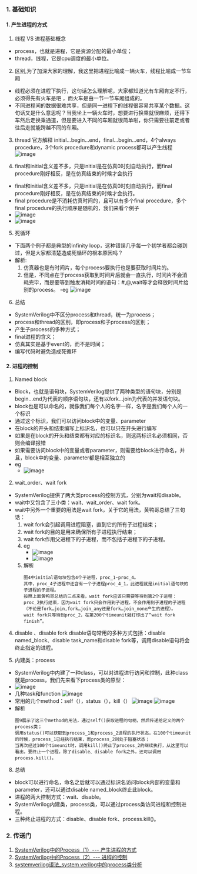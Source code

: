 ### 1. 基础知识
#### 1. 产生进程的方式
1. 线程 VS 进程基础概念
- process，也就是进程，它是资源分配的最小单位；
- thread，线程，它是cpu调度的最小单位。
2. 区别,为了加深大家的理解，我这里把进程比喻成一辆火车，线程比喻成一节车厢
- 线程必须在进程下执行，这句话怎么理解呢，大家都知道光有车厢肯定不行，必须得先有火车是吧 ，而火车是由一节一节车厢组成的。
- 不同进程间的数据很难共享，但是同一进程下的线程很容易共享某个数据。这句话又是什么意思呢？当我坐上一辆火车时，想要进行换乘就很麻烦，还得下车然后走换乘通道，但是要进入不同的车厢就很简单啦，你只需要往前走或者往后走就能跨越不同的车厢。
3. thread 官方解释
initial…begin…end，final…begin…end，4个always procedure，3个fork procedure和dynamic process都可以产生线程  
![image](https://github.com/bulaqi/IC-DV.github.io/assets/55919713/3cdb2a08-2dec-455f-ba9b-3d0733017fed)

4. final和initial含义差不多，只是initial是在仿真0时刻自动执行，而final procedure刚好相反，是在仿真结束的时候才会执行
- final和initial含义差不多，只是initial是在仿真0时刻自动执行，而final procedure刚好相反，是在仿真结束的时候才会执行。
- final procedure是不消耗仿真时间的，且可以有多个final procedure，多个final procedure的执行顺序是随机的，我们来看个例子
- ![image](https://github.com/bulaqi/IC-DV.github.io/assets/55919713/fa84574f-f708-43e6-94d5-7d8ef8baf8d5)
- ![image](https://github.com/bulaqi/IC-DV.github.io/assets/55919713/0f5ac277-3ecc-4ba5-8843-11431e27d07d)

5. 死循环
- 下面两个例子都是典型的infinity loop，这种错误几乎每一个初学者都会碰到过，但是大家都清楚造成死循环的根本原因吗？
- 解析:
  1. 仿真器也是有时间片，每个process要执行也是要获取时间片的。
  2. 但是，不同点在于process获取到时间片后就会一直执行，时间片不会消耗完毕，而是要等到触发消耗时间的语句：#,@,wait等才会释放时间片给别的process。
-eg
   ![image](https://github.com/bulaqi/IC-DV.github.io/assets/55919713/aec9f6ad-e954-4149-a2b2-b5421cae45f5)

 6.  总结
 - SystemVerilog中不区分process和thread，统一为process；
 - process和thread的区别，即process和子process的区别；
 - 产生子process的多种方式；
 - final进程的含义；
 - 仿真其实是基于event的，而不是时间；
 - 编写代码时避免造成死循环

#### 2. 进程的控制
1. Named block
- Block，也就是语句块，SystemVerilog提供了两种类型的语句块，分别是begin…end为代表的顺序语句块，还有以fork…join为代表的并发语句块。
- block也是可以命名的，就像我们每个人的名字一样，名字是我们每个人的一个标识
- 通过这个标识，我们可以访问block中的变量、parameter
- 在block的开头和结束编写上标识名，也可以只在开头进行编写
- 如果是在block的开头和结束都有对应的标识名，则这两标识名必须相同，否则会编译报错
- 如果需要访问block中的变量或者parameter，则需要给block进行命名，并且，block中的变量、parameter都是相互独立的
- eg
  - ![image](https://github.com/bulaqi/IC-DV.github.io/assets/55919713/6624e7e6-32ba-4a30-8836-312dd2438353)

2. wait_order、wait fork
- SystemVerilog提供了两大类process的控制方式，分别为wait和disable。
- wait中又包含了三小类：wait、wait_order、wait fork。
- wait中另外一个重要的用法是wait fork，关于它的用法，黄鸭哥总结了三句话：
  1. wait fork会引起调用进程阻塞，直到它的所有子进程结束；
  2. wait fork的目的是用来确保所有子进程执行结束；
  3. wait fork作用父进程下的子进程，而不包括子进程下的子进程。
  4. eg 
     - ![image](https://github.com/bulaqi/IC-DV.github.io/assets/55919713/1ec0ef83-7583-4897-8ec1-dbb0e033434d)
     - ![image](https://github.com/bulaqi/IC-DV.github.io/assets/55919713/7896b2a5-706b-48b6-af91-6b9abf8dc8af)
  6. 解析
     ~~~
     图4中initial语句块包含4个子进程，proc_1~proc_4。
     其中，proc_4子进程中还含有一个子进程proc_4_1，此进程就是initial语句块的子进程的子进程。
     按照上面黄鸭哥总结的三点来看，wait fork应该只需要等待到第2个子进程：proc_2执行结束，因为wait fork只会作用到子进程，不会作用到子进程的子进程（不论是fork…join,fork…join_any还是fork…join_none产生的进程）。
     wait fork只等待到proc_2，在第200个timeunit就打印出了“wait fork finish”。
     ~~~



4. disable 、disable fork
   disable语句常用的多种方式包括：disable named_block、disable task_name和disable fork等，调用disable语句将会终止指定的进程。
   
6. 内建类：process
- SystemVerilog中内建了一种class，可以对进程进行访问和控制，此种class就是process，我们先来看下process类的原型：
- ![image](https://github.com/bulaqi/IC-DV.github.io/assets/55919713/2ebfbf8e-5beb-40ff-8329-5b4231903936)
- 几种task和function
     ![image](https://github.com/bulaqi/IC-DV.github.io/assets/55919713/a85eda73-6335-4a26-b9ec-ecee6ae216e0)
- 常用的几个method：self（），status（），kill（）
     ![image](https://github.com/bulaqi/IC-DV.github.io/assets/55919713/44a5c84e-6306-4a22-a577-59935d9dba82)
     ![image](https://github.com/bulaqi/IC-DV.github.io/assets/55919713/811a397f-6f80-4cf4-90ce-1b27b15a4485)
- 解析
    ~~~
    图9展示了这三个method的用法，通过self()获取进程的句柄，然后传递给定义的两个process类；
    调用status()可以获取到process_1和process_2进程的执行状态，在100个timeunit的时候，process_1已经执行结束，而process_2则处于阻塞状态；
    当再次经过100个timeunit时，调用kill()终止了process_2的继续执行，从这里可以看出，要终止一个进程，除了disable、disable fork之外，还可以调用process.kill()。
    ~~~

8. 总结
- block可以进行命名，命名之后就可以通过标识名访问block内部的变量和parameter，还可以通过disable named_block终止此block。
- 进程的两大控制方式：wait、disable。
- SystemVerilog内建类，process类，可以通过process类访问进程和控制进程。
- 三种终止进程的方式：disable、disable fork、process.kill()。



### 2. 传送门
1. [SystemVerilog中的Process（1）--- 产生进程的方式](https://zhuanlan.zhihu.com/p/304603657)
2. [SystemVerilog中的Process（2）--- 进程的控制](https://zhuanlan.zhihu.com/p/304608054)
2. [systemverilog语法_system verilog中的process类分析](https://zhuanlan.zhihu.com/p/304603657)

